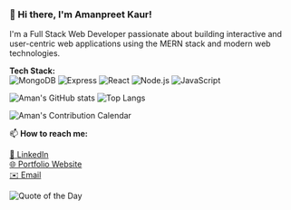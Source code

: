 ### 👋 Hi there, I'm Amanpreet Kaur!
I'm a Full Stack Web Developer passionate about building interactive and user-centric web applications using the MERN stack and modern web technologies.

**Tech Stack:**  
![MongoDB](https://img.shields.io/badge/MongoDB-4EA94B?style=flat&logo=mongodb&logoColor=white)
![Express](https://img.shields.io/badge/Express.js-000000?style=flat&logo=express&logoColor=white)
![React](https://img.shields.io/badge/React-61DAFB?style=flat&logo=react&logoColor=black)
![Node.js](https://img.shields.io/badge/Node.js-339933?style=flat&logo=nodedotjs&logoColor=white)
![JavaScript](https://img.shields.io/badge/JavaScript-F7DF1E?style=flat&logo=javascript&logoColor=black)

![Aman's GitHub stats](https://github-readme-stats.vercel.app/api?username=AmanKaur1011&show_icons=true&theme=radical)
![Top Langs](https://github-readme-stats.vercel.app/api/top-langs/?username=AmanKaur1011&layout=compact)

![Aman's Contribution Calendar](https://github-readme-activity-graph.cyclic.app/graph?username=AmanKaur1011&theme=github)



📫 **How to reach me:**

[💼 LinkedIn](https://www.linkedin.com/in/amanpreetkaurdhindsa/)  
[🌐 Portfolio Website](https://portfolioamanpreet.onrender.com/)  
[✉️ Email](mailto:aman1011d@gmail.com)

![Quote of the Day](https://quotes-github-readme.vercel.app/api?type=horizontal&theme=dark)

 <!-- ![cute girl coding](np9f_leld_220705.jpg)
 <img src="np9f_leld_220705.jpg" height="500px" alt="cute girl coding"> -->
 

